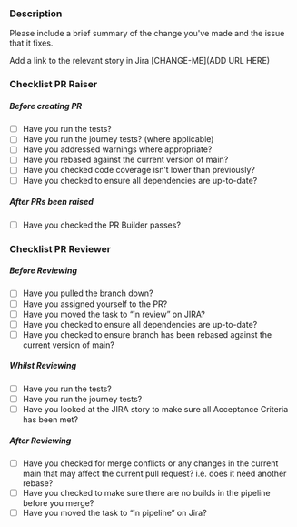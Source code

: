 ### Description

Please include a brief summary of the change you've made and the issue that it fixes.

Add a link to the relevant story in Jira
[CHANGE-ME](ADD URL HERE)

### Checklist PR Raiser

##### Before creating PR

- [ ] Have you run the tests?
- [ ] Have you run the journey tests? (where applicable)
- [ ] Have you addressed warnings where appropriate?
- [ ] Have you rebased against the current version of main?
- [ ] Have you checked code coverage isn’t lower than previously?
- [ ] Have you checked to ensure all dependencies are up-to-date?

##### After PRs been raised

- [ ] Have you checked the PR Builder passes?

### Checklist PR Reviewer

##### Before Reviewing

- [ ] Have you pulled the branch down?
- [ ] Have you assigned yourself to the PR?
- [ ] Have you moved the task to “in review” on JIRA?
- [ ] Have you checked to ensure all dependencies are up-to-date?
- [ ] Have you checked to ensure branch has been rebased against the current version of main?

##### Whilst Reviewing

- [ ] Have you run the tests?
- [ ] Have you run the journey tests?
- [ ] Have you looked at the JIRA story to make sure all Acceptance Criteria has been met?

##### After Reviewing

- [ ] Have you checked for merge conflicts or any changes in the current main that may affect the current pull request?
  i.e. does it need another rebase?
- [ ] Have you checked to make sure there are no builds in the pipeline before you merge?
- [ ] Have you moved the task to “in pipeline” on Jira?
